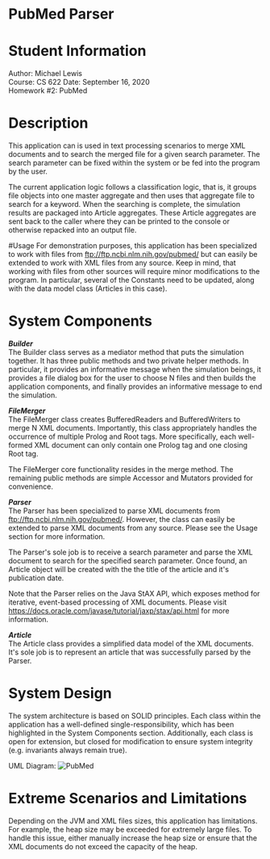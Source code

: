 # PubMed Parser
# Student Information
Author: Michael Lewis\
Course: CS 622
Date: September 16, 2020\
Homework #2: PubMed

# Description
This application can is used in text processing scenarios to merge XML documents and to search the merged file for a 
given search parameter. The search parameter can be fixed within the system or be fed into the program by the user. 

The current application logic follows a classification logic, that is, it groups file objects into one master aggregate 
and then uses that aggregate file to search for a keyword. When the searching is complete, the simulation results are 
packaged into Article aggregates. These Article aggregates are sent back to the caller where they can be printed to the 
console or otherwise repacked into an output file. 

#Usage
For demonstration purposes, this application has been specialized to work with files from 
ftp://ftp.ncbi.nlm.nih.gov/pubmed/ but can easily be extended to work with XML files from any source. Keep in mind, 
that working with files from other sources will require minor modifications to the program. In particular, several of 
the Constants need to be updated, along with the data model class (Articles in this case).

# System Components
***Builder***\
The Builder class serves as a mediator method that puts the simulation together. It has three public methods and two 
private helper methods. In particular, it provides an informative message when the simulation beings, it provides a 
file dialog box for the user to choose N files and then builds the application components, and finally provides an 
informative message to end the simulation.

***FileMerger***\
The FileMerger class creates BufferedReaders and BufferedWriters to merge N XML documents. Importantly, this class
appropriately handles the occurrence of multiple Prolog and Root tags. More specifically, each well-formed XML document 
can only contain one Prolog tag and one closing Root tag.

The FileMerger core functionality resides in the merge method. The remaining public methods are simple Accessor and 
Mutators provided for convenience. 

***Parser***\
The Parser has been specialized to parse XML documents from ftp://ftp.ncbi.nlm.nih.gov/pubmed/. However, the class
can easily be extended to parse XML documents from any source. Please see the Usage section for more information.

The Parser's sole job is to receive a search parameter and parse the XML document to search for the specified search 
parameter. Once found, an Article object will be created with the the title of the article and it's publication
date. 

Note that the Parser relies on the Java StAX API, which exposes method for iterative, event-based processing of XML 
documents. Please visit https://docs.oracle.com/javase/tutorial/jaxp/stax/api.html for more information.

***Article***\
The Article class provides a simplified data model of the XML documents. It's sole job is to represent an article that
was successfully parsed by the Parser.  

# System Design
The system architecture is based on SOLID principles. Each class within the application has a well-defined 
single-responsibility, which has been highlighted in the System Components section. Additionally, each class is open
for extension, but closed for modification to ensure system integrity (e.g. invariants always remain true).

UML Diagram:
![PubMed](https://user-images.githubusercontent.com/12025538/93139978-ac617800-f6af-11ea-890b-a025cf292251.png)

# Extreme Scenarios and Limitations
Depending on the JVM and XML files sizes, this application has limitations. For example, the heap size may be exceeded
for extremely large files. To handle this issue, either manually increase the heap size or ensure that the XML documents
do not exceed the capacity of the heap.

